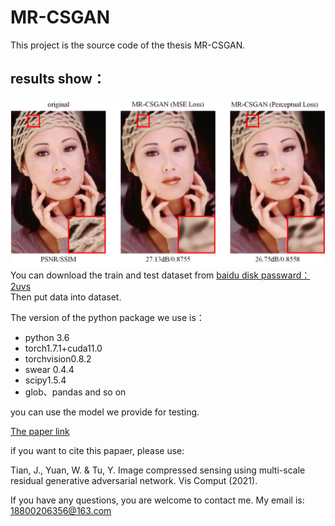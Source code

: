 # MR-CSGAN  
This project is the source code of the thesis MR-CSGAN. 
## results show：
![image](res_images/fig2.png)
You can download the train and test dataset from [baidu disk passward：2uvs](https://pan.baidu.com/s/1ooh9He3cZX2xHwTjr6-1Vg)  
Then put data into dataset.

The version of the python package we use is：  
- python 3.6  
- torch1.7.1+cuda11.0  
- torchvision0.8.2  
- swear 0.4.4  
- scipy1.5.4  
- glob、pandas and so on  

you can use the model we provide for testing.   

[The paper link](https://link.springer.com/article/10.1007%2Fs00371-021-02288-y) 

if you want to cite this papaer, please use:

Tian, J., Yuan, W. & Tu, Y. Image compressed sensing using multi-scale residual generative adversarial network. Vis Comput (2021).

If you have any questions, you are welcome to contact me. My email is: 18800206356@163.com  
 
